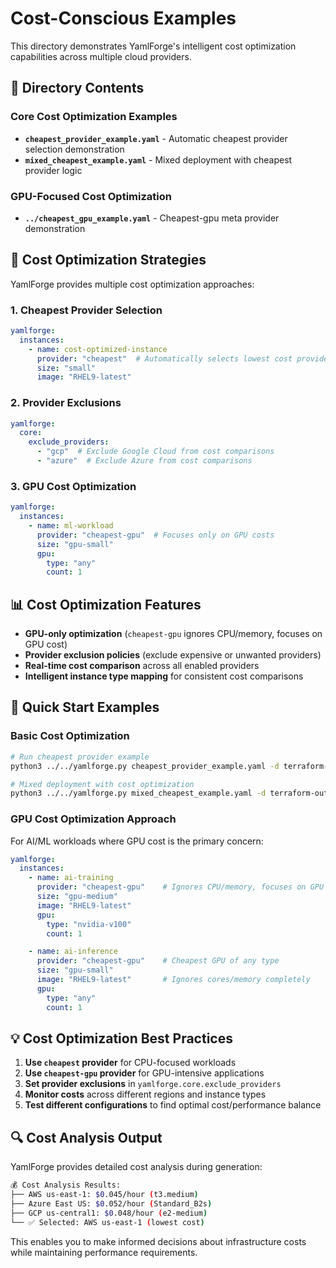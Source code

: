 # Cost-Conscious Examples

This directory demonstrates YamlForge's intelligent cost optimization capabilities across multiple cloud providers.

## 📁 **Directory Contents**

### **Core Cost Optimization Examples**

- **`cheapest_provider_example.yaml`** - Automatic cheapest provider selection demonstration  
- **`mixed_cheapest_example.yaml`** - Mixed deployment with cheapest provider logic

### **GPU-Focused Cost Optimization**
- **`../cheapest_gpu_example.yaml`** - Cheapest-gpu meta provider demonstration

## 🎯 **Cost Optimization Strategies**

YamlForge provides multiple cost optimization approaches:

### **1. Cheapest Provider Selection**
```yaml
yamlforge:
  instances:
    - name: cost-optimized-instance
      provider: "cheapest"  # Automatically selects lowest cost provider
      size: "small"
      image: "RHEL9-latest"
```

### **2. Provider Exclusions**
```yaml
yamlforge:
  core:
    exclude_providers:
      - "gcp"  # Exclude Google Cloud from cost comparisons
      - "azure"  # Exclude Azure from cost comparisons
```

### **3. GPU Cost Optimization**
```yaml
yamlforge:
  instances:
    - name: ml-workload
      provider: "cheapest-gpu"  # Focuses only on GPU costs
      size: "gpu-small"
      gpu:
        type: "any"
        count: 1
```

## 📊 **Cost Optimization Features**

- **GPU-only optimization** (`cheapest-gpu` ignores CPU/memory, focuses on GPU cost)
- **Provider exclusion policies** (exclude expensive or unwanted providers)
- **Real-time cost comparison** across all enabled providers
- **Intelligent instance type mapping** for consistent cost comparisons

## 🚀 **Quick Start Examples**

### **Basic Cost Optimization**
```bash
# Run cheapest provider example
python3 ../../yamlforge.py cheapest_provider_example.yaml -d terraform-output/

# Mixed deployment with cost optimization
python3 ../../yamlforge.py mixed_cheapest_example.yaml -d terraform-output/
```

### **GPU Cost Optimization Approach**

For AI/ML workloads where GPU cost is the primary concern:

```yaml
yamlforge:
  instances:
    - name: ai-training
      provider: "cheapest-gpu"    # Ignores CPU/memory, focuses on GPU cost
      size: "gpu-medium"
      image: "RHEL9-latest"
      gpu:
        type: "nvidia-v100"
        count: 1

    - name: ai-inference  
      provider: "cheapest-gpu"    # Cheapest GPU of any type
      size: "gpu-small"
      image: "RHEL9-latest"       # Ignores cores/memory completely
      gpu:
        type: "any"
        count: 1
```

## 💡 **Cost Optimization Best Practices**

1. **Use `cheapest` provider** for CPU-focused workloads
2. **Use `cheapest-gpu` provider** for GPU-intensive applications
3. **Set provider exclusions** in `yamlforge.core.exclude_providers`
4. **Monitor costs** across different regions and instance types
5. **Test different configurations** to find optimal cost/performance balance

## 🔍 **Cost Analysis Output**

YamlForge provides detailed cost analysis during generation:

```bash
💰 Cost Analysis Results:
├── AWS us-east-1: $0.045/hour (t3.medium)
├── Azure East US: $0.052/hour (Standard_B2s) 
├── GCP us-central1: $0.048/hour (e2-medium)
└── ✅ Selected: AWS us-east-1 (lowest cost)
```

This enables you to make informed decisions about infrastructure costs while maintaining performance requirements. 
